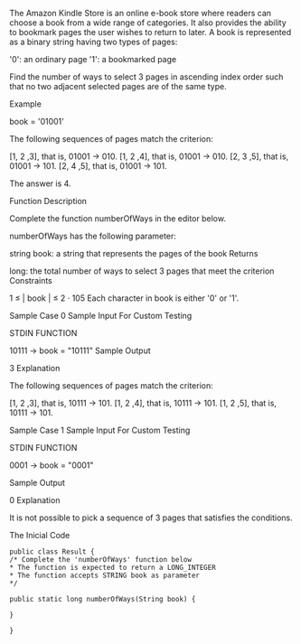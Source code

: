 The Amazon Kindle Store is an online e-book store where readers can choose a book from a wide range of categories. It also provides the ability to bookmark pages the user wishes to return to later. A book is represented as a binary string having two types of pages:

'0': an ordinary page
'1': a bookmarked page

Find the number of ways to select 3 pages in ascending index order such that no two adjacent selected pages are of the same type.

Example

book = '01001'

The following sequences of pages match the criterion:

[1, 2 ,3], that is, 01001 → 010.
[1, 2 ,4], that is, 01001 → 010.
[2, 3 ,5], that is, 01001 → 101.
[2, 4 ,5], that is, 01001 → 101.

The answer is 4.

Function Description

Complete the function numberOfWays in the editor below.

numberOfWays has the following parameter:

string book: a string that represents the pages of the book
Returns

long: the total number of ways to select 3 pages that meet the criterion
Constraints

1 ≤ | book | ≤ 2 · 105
Each character in book is either '0' or '1'.

Sample Case 0
Sample Input For Custom Testing

STDIN FUNCTION

10111 → book = "10111"
Sample Output

3
Explanation

The following sequences of pages match the criterion:

[1, 2 ,3], that is, 10111 → 101.
[1, 2 ,4], that is, 10111 → 101.
[1, 2 ,5], that is, 10111 → 101.

Sample Case 1
Sample Input For Custom Testing

STDIN FUNCTION

0001 → book = "0001"

Sample Output

0
Explanation

It is not possible to pick a sequence of 3 pages that satisfies the conditions.

The Inicial Code
```
public class Result {
/* Complete the 'numberOfWays' function below
* The function is expected to return a LONG_INTEGER
* The function accepts STRING book as parameter
*/

public static long numberOfWays(String book) {
    
}

}
```